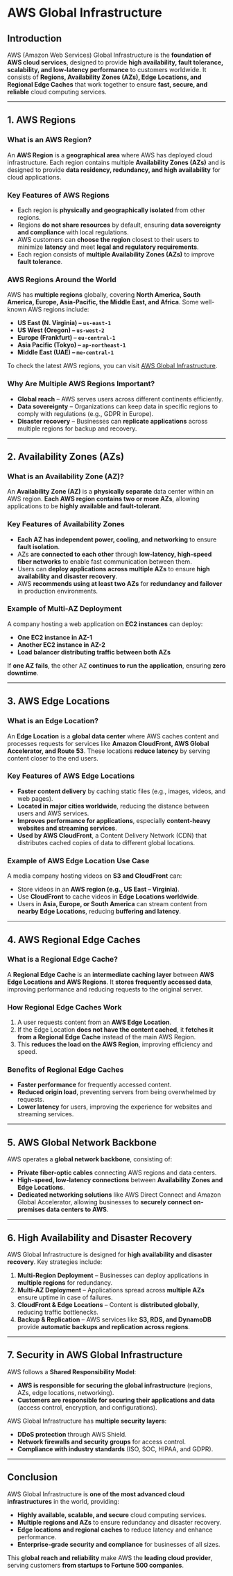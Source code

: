 # **AWS Global Infrastructure**  

## **Introduction**  
AWS (Amazon Web Services) Global Infrastructure is the **foundation of AWS cloud services**, designed to provide **high availability, fault tolerance, scalability, and low-latency performance** to customers worldwide. It consists of **Regions, Availability Zones (AZs), Edge Locations, and Regional Edge Caches** that work together to ensure **fast, secure, and reliable** cloud computing services.  

---

## **1. AWS Regions**  

### **What is an AWS Region?**  
An **AWS Region** is a **geographical area** where AWS has deployed cloud infrastructure. Each region contains multiple **Availability Zones (AZs)** and is designed to provide **data residency, redundancy, and high availability** for cloud applications.  

### **Key Features of AWS Regions**  
- Each region is **physically and geographically isolated** from other regions.  
- Regions **do not share resources** by default, ensuring **data sovereignty and compliance** with local regulations.  
- AWS customers can **choose the region** closest to their users to minimize **latency** and meet **legal and regulatory requirements**.  
- Each region consists of **multiple Availability Zones (AZs)** to improve **fault tolerance**.  

### **AWS Regions Around the World**  
AWS has **multiple regions** globally, covering **North America, South America, Europe, Asia-Pacific, the Middle East, and Africa**. Some well-known AWS regions include:  

- **US East (N. Virginia) – `us-east-1`**  
- **US West (Oregon) – `us-west-2`**  
- **Europe (Frankfurt) – `eu-central-1`**  
- **Asia Pacific (Tokyo) – `ap-northeast-1`**  
- **Middle East (UAE) – `me-central-1`**  

To check the latest AWS regions, you can visit [AWS Global Infrastructure](https://aws.amazon.com/about-aws/global-infrastructure/).  

### **Why Are Multiple AWS Regions Important?**  
- **Global reach** – AWS serves users across different continents efficiently.  
- **Data sovereignty** – Organizations can keep data in specific regions to comply with regulations (e.g., GDPR in Europe).  
- **Disaster recovery** – Businesses can **replicate applications** across multiple regions for backup and recovery.  

---

## **2. Availability Zones (AZs)**  

### **What is an Availability Zone (AZ)?**  
An **Availability Zone (AZ)** is a **physically separate** data center within an AWS region. **Each AWS region contains two or more AZs**, allowing applications to be **highly available and fault-tolerant**.  

### **Key Features of Availability Zones**  
- **Each AZ has independent power, cooling, and networking** to ensure **fault isolation**.  
- AZs **are connected to each other** through **low-latency, high-speed fiber networks** to enable fast communication between them.  
- Users can **deploy applications across multiple AZs** to ensure **high availability and disaster recovery**.  
- AWS **recommends using at least two AZs** for **redundancy and failover** in production environments.  

### **Example of Multi-AZ Deployment**  
A company hosting a web application on **EC2 instances** can deploy:  
- **One EC2 instance in AZ-1**  
- **Another EC2 instance in AZ-2**  
- **Load balancer distributing traffic between both AZs**  

If **one AZ fails**, the other AZ **continues to run the application**, ensuring **zero downtime**.  

---

## **3. AWS Edge Locations**  

### **What is an Edge Location?**  
An **Edge Location** is a **global data center** where AWS caches content and processes requests for services like **Amazon CloudFront, AWS Global Accelerator, and Route 53**. These locations **reduce latency** by serving content closer to the end users.  

### **Key Features of AWS Edge Locations**  
- **Faster content delivery** by caching static files (e.g., images, videos, and web pages).  
- **Located in major cities worldwide**, reducing the distance between users and AWS services.  
- **Improves performance for applications**, especially **content-heavy websites and streaming services**.  
- **Used by AWS CloudFront**, a Content Delivery Network (CDN) that distributes cached copies of data to different global locations.  

### **Example of AWS Edge Location Use Case**  
A media company hosting videos on **S3 and CloudFront** can:  
- Store videos in an **AWS region (e.g., US East – Virginia)**.  
- Use **CloudFront** to cache videos in **Edge Locations worldwide**.  
- Users in **Asia, Europe, or South America** can stream content from **nearby Edge Locations**, reducing **buffering and latency**.  

---

## **4. AWS Regional Edge Caches**  

### **What is a Regional Edge Cache?**  
A **Regional Edge Cache** is an **intermediate caching layer** between **AWS Edge Locations and AWS Regions**. It **stores frequently accessed data**, improving performance and reducing requests to the original server.  

### **How Regional Edge Caches Work**  
1. A user requests content from an **AWS Edge Location**.  
2. If the Edge Location **does not have the content cached**, it **fetches it from a Regional Edge Cache** instead of the main AWS Region.  
3. This **reduces the load on the AWS Region**, improving efficiency and speed.  

### **Benefits of Regional Edge Caches**  
- **Faster performance** for frequently accessed content.  
- **Reduced origin load**, preventing servers from being overwhelmed by requests.  
- **Lower latency** for users, improving the experience for websites and streaming services.  

---

## **5. AWS Global Network Backbone**  

AWS operates a **global network backbone**, consisting of:  
- **Private fiber-optic cables** connecting AWS regions and data centers.  
- **High-speed, low-latency connections** between **Availability Zones and Edge Locations**.  
- **Dedicated networking solutions** like AWS Direct Connect and Amazon Global Accelerator, allowing businesses to **securely connect on-premises data centers to AWS**.  

---

## **6. High Availability and Disaster Recovery**  

AWS Global Infrastructure is designed for **high availability and disaster recovery**. Key strategies include:  

1. **Multi-Region Deployment** – Businesses can deploy applications in **multiple regions** for redundancy.  
2. **Multi-AZ Deployment** – Applications spread across **multiple AZs** ensure uptime in case of failures.  
3. **CloudFront & Edge Locations** – Content is **distributed globally**, reducing traffic bottlenecks.  
4. **Backup & Replication** – AWS services like **S3, RDS, and DynamoDB** provide **automatic backups and replication across regions**.  

---

## **7. Security in AWS Global Infrastructure**  

AWS follows a **Shared Responsibility Model**:  
- **AWS is responsible for securing the global infrastructure** (regions, AZs, edge locations, networking).  
- **Customers are responsible for securing their applications and data** (access control, encryption, and configurations).  

AWS Global Infrastructure has **multiple security layers**:  
- **DDoS protection** through AWS Shield.  
- **Network firewalls and security groups** for access control.  
- **Compliance with industry standards** (ISO, SOC, HIPAA, and GDPR).  

---

## **Conclusion**  

AWS Global Infrastructure is **one of the most advanced cloud infrastructures** in the world, providing:  
- **Highly available, scalable, and secure** cloud computing services.  
- **Multiple regions and AZs** to ensure redundancy and disaster recovery.  
- **Edge locations and regional caches** to reduce latency and enhance performance.  
- **Enterprise-grade security and compliance** for businesses of all sizes.  

This **global reach and reliability** make AWS the **leading cloud provider**, serving customers **from startups to Fortune 500 companies**.  
